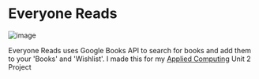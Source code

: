 # Everyone Reads
![image](https://user-images.githubusercontent.com/36981621/191265372-08799001-175d-4b89-87c6-e0e295e26891.png)

Everyone Reads uses Google Books API to search for books and add them to your 'Books' and 'Wishlist'.
I made this for my [Applied Computing](https://www.vcaa.vic.edu.au/curriculum/vce/vce-study-designs/computing/Pages/index.aspx) Unit 2 Project
